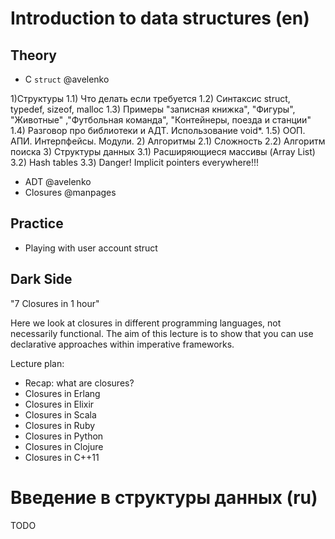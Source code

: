 Introduction to data structures (en)
===

Theory
---

 + C ``struct`` @avelenko
 
 1)Структуры
 1.1) Что делать если требуется 
 1.2) Синтаксис struct, typedef, sizeof, malloc
 1.3) Примеры "записная книжка", "Фигуры", "Животные" ,"Футбольная команда", "Контейнеры, поезда и станции"
 1.4) Разговор про библиотеки и АДТ. Использование void*.
 1.5) ООП. АПИ. Интерпфейсы. Модули.
 2) Алгоритмы
 2.1) Сложность
 2.2) Алгоритм поиска
 3) Структуры данных
 3.1) Расширяющиеся массивы (Array List)
 3.2) Hash tables
 3.3) Danger! Implicit pointers everywhere!!!
 
 + ADT @avelenko
 + Closures @manpages

Practice
---

 + Playing with user account struct

Dark Side
---

"7 Closures in 1 hour"

Here we look at closures in different programming languages, not necessarily functional.
The aim of this lecture is to show that you can use declarative approaches within imperative
frameworks.

Lecture plan:

 + Recap: what are closures?
 + Closures in Erlang
 + Closures in Elixir
 + Closures in Scala
 + Closures in Ruby
 + Closures in Python
 + Closures in Clojure
 + Closures in C++11

Введение в структуры данных (ru)
===

TODO
